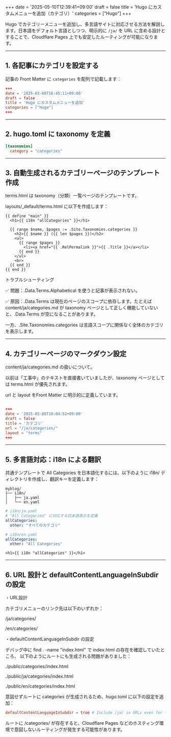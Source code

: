 +++
date = '2025-05-10T12:39:41+09:00'
draft = false
title = 'Hugo にカスタムメニューを追加（カテゴリ）'
categories = ["Hugo"]
+++


Hugo でカテゴリーメニューを追加し、多言語サイトに対応させる方法を解説します。日本語をデフォルト言語としつつ、明示的に `/ja/` を URL に含める設計とすることで、Cloudflare Pages 上でも安定したルーティングが可能になります。

---

## 1. 各記事にカテゴリを設定する

記事の Front Matter に `categories` を配列で記載します：

```toml
+++
date = '2025-05-08T16:45:11+09:00'
draft = false
title = 'Hugo にカスタムメニューを追加'
categories = ["Hugo"]
+++

```

---

## 2. hugo.toml に taxonomy を定義

```toml
[taxonomies]
  category = "categories"
```

---

## 3. 自動生成されるカテゴリーページのテンプレート作成

terms.html は taxonomy（分類）一覧ページのテンプレートです。

layouts/_default/terms.html に以下を作成します：


```GoHTML
{{ define "main" }}
  <h1>{{ i18n "allCategories" }}</h1>

  {{ range $name, $pages := .Site.Taxonomies.categories }}
    <h2>{{ $name }} ({{ len $pages }})</h2>
    <ul>
      {{ range $pages }}
        <li><a href="{{ .RelPermalink }}">{{ .Title }}</a></li>
      {{ end }}
    </ul>
    <br>
  {{ end }}
{{ end }}

```

トラブルシューティング

✅ 問題：.Data.Terms.Alphabetical を使うと記事が表示されない。

✅ 原因：.Data.Terms は現在のページのスコープに依存します。たとえば content/ja/categories.md が taxonomy ページとして正しく機能していないと、.Data.Terms が空になることがあります。

一方、.Site.Taxonomies.categories は言語スコープに関係なく全体のカテゴリを表示します。

---

## 4. カテゴリーページのマークダウン設定

content/ja/categories.md の扱いについて。

以前は「工事中」のテキストを直接書いていましたが、taxonomy ページとしては terms.html が優先されます。

url と layout をFront Matter に明示的に定義しています。


```toml

+++
date = '2025-05-08T10:04:52+09:00'
draft = false
title = 'カテゴリ'
url = "/ja/categories/"
layout = "terms"
+++

```



---

## 5. 多言語対応：i18n による翻訳

共通テンプレートで All Categories を日本語化するには、以下のように i18n/ ディレクトリを作成し、翻訳キーを定義します：

```text
myblog/
├── i18n/
│   ├── ja.yaml
│   └── en.yaml

```

```yaml
# i18n/ja.yaml
# "All Categories" に対応する日本語表示を定義
allCategories:
  other: "すべてのカテゴリ"
```

```yaml
# i18n/en.yaml
allCategories:
  other: "All Categories"
```

```GoHTML
<h1>{{ i18n "allCategories" }}</h1>

```

---

## 6. URL 設計と defaultContentLanguageInSubdir の設定

・URL設計

カテゴリメニューのリンク先は以下のいずれか：

/ja/categories/

/en/categories/

・defaultContentLanguageInSubdir の設定

デバッグ中に find . -name "index.html" で index.html の存在を確認していたところ、
以下のようにルートにも生成される問題がありました：

./public/categories/index.html

./public/ja/categories/index.html

./public/en/categories/index.html


意図せずルートに categories が生成されるため、hugo.toml に以下の設定を追加：

```toml
defaultContentLanguageInSubdir = true # Include /ja/ in URLs even for the default language to avoid root-level pages
```

ルートに /categories/ が存在すると、Cloudflare Pages などのホスティング環境で意図しないルーティングが発生する可能性があります。



